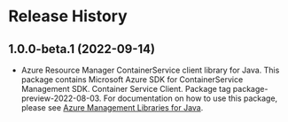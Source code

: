 # Release History

## 1.0.0-beta.1 (2022-09-14)

- Azure Resource Manager ContainerService client library for Java. This package contains Microsoft Azure SDK for ContainerService Management SDK. Container Service Client. Package tag package-preview-2022-08-03. For documentation on how to use this package, please see [Azure Management Libraries for Java](https://aka.ms/azsdk/java/mgmt).
